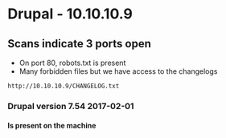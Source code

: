 # Drupal - 10.10.10.9
## Scans indicate 3 ports open
- On port 80, robots.txt is present
- Many forbidden files but we have access to the changelogs 
```
http://10.10.10.9/CHANGELOG.txt
```
### Drupal version 7.54 2017-02-01 
#### Is present on the machine
